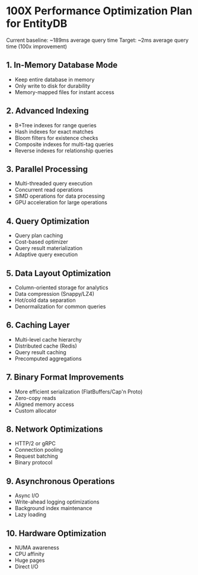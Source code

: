 # 100X Performance Optimization Plan for EntityDB

Current baseline: ~189ms average query time
Target: ~2ms average query time (100x improvement)

## 1. In-Memory Database Mode
- Keep entire database in memory
- Only write to disk for durability
- Memory-mapped files for instant access

## 2. Advanced Indexing
- B+Tree indexes for range queries
- Hash indexes for exact matches
- Bloom filters for existence checks
- Composite indexes for multi-tag queries
- Reverse indexes for relationship queries

## 3. Parallel Processing
- Multi-threaded query execution
- Concurrent read operations
- SIMD operations for data processing
- GPU acceleration for large operations

## 4. Query Optimization
- Query plan caching
- Cost-based optimizer
- Query result materialization
- Adaptive query execution

## 5. Data Layout Optimization
- Column-oriented storage for analytics
- Data compression (Snappy/LZ4)
- Hot/cold data separation
- Denormalization for common queries

## 6. Caching Layer
- Multi-level cache hierarchy
- Distributed cache (Redis)
- Query result caching
- Precomputed aggregations

## 7. Binary Format Improvements
- More efficient serialization (FlatBuffers/Cap'n Proto)
- Zero-copy reads
- Aligned memory access
- Custom allocator

## 8. Network Optimizations
- HTTP/2 or gRPC
- Connection pooling
- Request batching
- Binary protocol

## 9. Asynchronous Operations
- Async I/O
- Write-ahead logging optimizations
- Background index maintenance
- Lazy loading

## 10. Hardware Optimization
- NUMA awareness
- CPU affinity
- Huge pages
- Direct I/O
